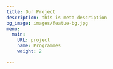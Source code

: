 ```yaml
---
title: Our Project
description: this is meta description
bg_image: images/featue-bg.jpg
menu:
  main:
    URL: project
    name: Programmes
    weight: 2

---
```

